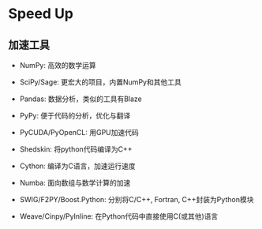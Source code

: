 # Speed Up

## 加速工具

* NumPy: 高效的数学运算

* SciPy/Sage: 更宏大的项目，内置NumPy和其他工具

* Pandas: 数据分析，类似的工具有Blaze

* PyPy: 便于代码的分析，优化与翻译

* PyCUDA/PyOpenCL: 用GPU加速代码

* Shedskin: 将python代码编译为C++

* Cython: 编译为C语言，加速运行速度

* Numba: 面向数组与数学计算的加速

* SWIG/F2PY/Boost.Python: 分别将C/C++, Fortran, C++封装为Python模块

* Weave/Cinpy/PyInline: 在Python代码中直接使用C(或其他)语言